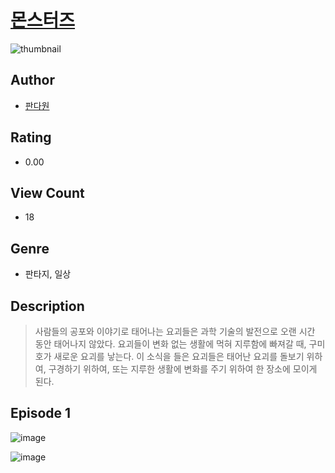 # [몬스터즈](https://comic.naver.com/challenge/list?titleId=811191)
![thumbnail](https://image-comic.pstatic.net/user_contents_data/challenge_comic/2023/05/25/320943/upload_3689400483299484262_480x623.jpeg)

## Author
- [판다원](https://comic.naver.com/artistTitle?id=320943)

## Rating
- 0.00

## View Count
- 18

## Genre
- 판타지, 일상

## Description
> 사람들의 공포와 이야기로 태어나는 요괴들은 과학 기술의 발전으로 오랜 시간 동안 태어나지 않았다. 요괴들이 변화 없는 생활에 먹혀 지루함에 빠져갈 때, 구미호가 새로운 요괴를 낳는다. 이 소식을 들은 요괴들은 태어난 요괴를 돌보기 위하여, 구경하기 위하여, 또는 지루한 생활에 변화를 주기 위하여 한 장소에 모이게 된다.


## Episode 1
![image](https://image-comic.pstatic.net/user_contents_data/challenge_comic/2023/05/25/320943/upload_3690760614213529699.jpeg)

![image](https://image-comic.pstatic.net/user_contents_data/challenge_comic/2023/05/25/320943/upload_3472893445321929526.jpeg)
